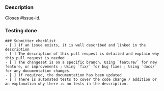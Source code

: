 <!--
 DO NOT DELETE

 This template was created to help contributors validate their contribution
 and help maintainers understand the contribution.
 Do not delete the template, but complete it. Check the tasklist items that
 the contribution validates, add your contribution description and what kind
 of testing you have done on it.
 -->

### Description

Closes #issue-id.

<!-- Comment:
 Please start by adding a link to an issue if the pull request is trying to solve one.
 You can used keyword to do the linking automatically: https://docs.github.com/en/issues/tracking-your-work-with-issues/linking-a-pull-request-to-an-issue#linking-a-pull-request-to-an-issue-using-a-keyword.
 Provide a clear description of the content of the pull request.
 This includes documentation, link to issues, scenario of executions.
 For UI change, a screenshot of before and after the change is also welcome.
 Make sure you read the contributing guide.
 Please explain how this pull request content will benefit the project.
-->

### Testing done

<!-- Comment:
  if there is no automatic test, please explain what you did to validate
  the bugfix or the improvement.
-->

```[tasklist]
### Submitter checklist
- [ ] If an issue exists, it is well described and linked in the description
- [ ] The description of this pull request is detailed and explain why this pull request is needed
- [ ] The changeset is on a specific branch. Using `feature/` for new feature, or improvements ; Using `fix/` for bug fixes ; Using `docs/` for any documentation changes.
- [ ] If required, the documentation has been updated
- [ ] There is automated tests to cover the code change / addition or an explanation why there is no tests in the description.
```
